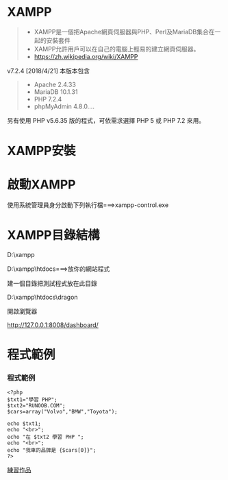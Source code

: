 # XAMPP

>* XAMPP是一個把Apache網頁伺服器與PHP、Perl及MariaDB集合在一起的安裝套件
>* XAMPP允許用戶可以在自己的電腦上輕易的建立網頁伺服器。
>* https://zh.wikipedia.org/wiki/XAMPP

v7.2.4 [2018/4/21]
本版本包含 
>* Apache 2.4.33
>* MariaDB 10.1.31
>* PHP 7.2.4
>* phpMyAdmin 4.8.0….

另有使用 PHP v5.6.35 版的程式，可依需求選擇 PHP 5 或 PHP 7.2 來用。



# XAMPP安裝

# 啟動XAMPP

使用系統管理員身分啟動下列執行檔===>xampp-control.exe

# XAMPP目錄結構

D:\xampp

D:\xampp\htdocs===>放你的網站程式

建一個目錄把測試程式放在此目錄

D:\xampp\htdocs\dragon

開啟瀏覽器

http://127.0.0.1:8008/dashboard/

# 程式範例

### 程式範例
```
<?php
$txt1="學習 PHP";
$txt2="RUNOOB.COM";
$cars=array("Volvo","BMW","Toyota");
 
echo $txt1;
echo "<br>";
echo "在 $txt2 學習 PHP ";
echo "<br>";
echo "我車的品牌是 {$cars[0]}";
?>
```
[練習作品](pic/ex2.png)
